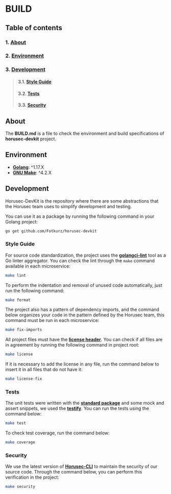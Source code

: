 # **BUILD**

## **Table of contents** 
### 1. [**About**](#about)
### 2. [**Environment**](#environment)
### 3. [**Development**](#development)
>#### 3.1. [**Style Guide**](#style-guide)
>#### 3.2. [**Tests**](#tests)
>#### 3.3. [**Security**](#security)

## **About**

The **BUILD.md** is a file to check the environment and build specifications of **horusec-devkit** project.


## **Environment**

- [**Golang**](https://go.dev/dl/): ^1.17.X
- [**GNU Make**](https://www.gnu.org/software/make/): ^4.2.X

## **Development**

Horusec-DevKit is the repository where there are some abstractions that the Horusec team uses to simplify development and testing.

You can use it as a package by running the following command in your Golang project:

```bash
go get github.com/Fotkurz/horusec-devkit
```

### **Style Guide**

For source code standardization, the project uses the [**golangci-lint**](https://golangci-lint.run) tool as a Go linter aggregator. You can check the lint through the `make` command available in each microservice:

```bash
make lint
```

To perform the indentation and removal of unused code automatically, just run the following command:

```bash
make format
```

The project also has a pattern of dependency imports, and the command below organizes your code in the pattern defined by the Horusec team, this command must be run in each microservice:

```bash
make fix-imports
```

All project files must have the [**license header**](./copyright.txt). You can check if all files are in agreement by running the following command in project root:

```bash
make license
```

If it is necessary to add the license in any file, run the command below to insert it in all files that do not have it:

```bash
make license-fix
```

### **Tests**

The unit tests were written with the [**standard package**](https://pkg.go.dev/testing) and some mock and assert snippets, we used the [**testify**](https://github.com/stretchr/testify). You can run the tests using the command below:

```bash
make test
```

To check test coverage, run the command below:

```bash
make coverage
```

### **Security**

We use the latest version of [**Horusec-CLI**](https://github.com/Fotkurz/horusec) to maintain the security of our source code. Through the command below, you can perform this verification in the project:

```bash
make security
```
